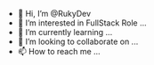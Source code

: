 - 👋 Hi, I’m @RukyDev
- 👀 I’m interested in FullStack Role ...
- 🌱 I’m currently learning ...
- 💞️ I’m looking to collaborate on ...
- 📫 How to reach me ...

<!---
RukyDev/RukyDev is a ✨ special ✨ repository because its `README.md` (this file) appears on your GitHub profile.
You can click the Preview link to take a look at your changes.
--->
